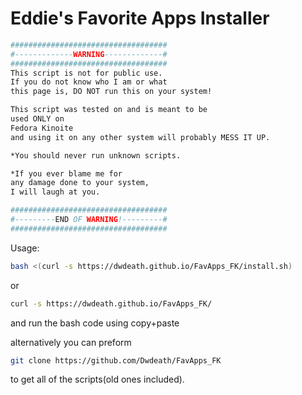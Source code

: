 
# Eddie's Favorite Apps Installer #

```sh
###################################
#-------------WARNING-------------#
###################################
This script is not for public use.
If you do not know who I am or what
this page is, DO NOT run this on your system!

This script was tested on and is meant to be
used ONLY on
Fedora Kinoite
and using it on any other system will probably MESS IT UP.

*You should never run unknown scripts.

*If you ever blame me for
any damage done to your system,
I will laugh at you.

###################################
#---------END OF WARNING!---------#
###################################
```

Usage:
```sh
bash <(curl -s https://dwdeath.github.io/FavApps_FK/install.sh)
```
or
```sh
curl -s https://dwdeath.github.io/FavApps_FK/
```
and run the bash code using copy+paste

alternatively you can preform 
```sh
git clone https://github.com/Dwdeath/FavApps_FK
```
to get all of the scripts(old ones included).
